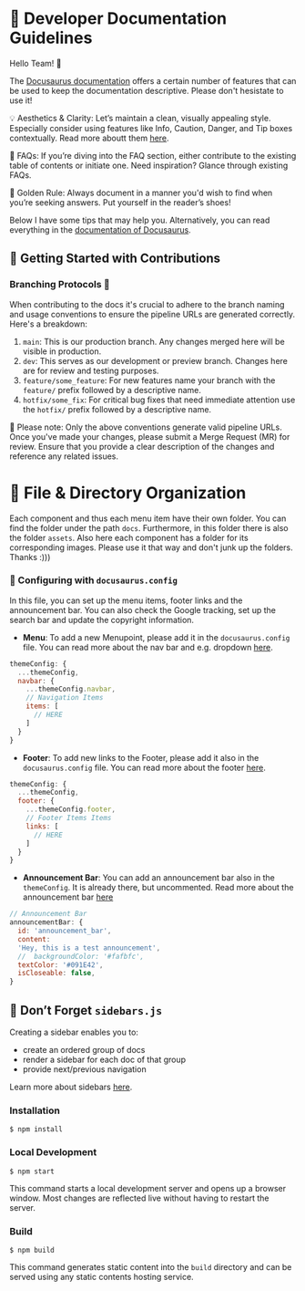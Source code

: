 # 📖 Developer Documentation Guidelines

Hello Team! 🌟

The [Docusaurus documentation](https://docusaurus.io/docs/category/guides) offers a certain number of features that can be used to keep the documentation descriptive.
Please don't hesistate to use it!

💡 Aesthetics & Clarity: Let’s maintain a clean, visually appealing style. Especially consider using features like Info, Caution, Danger, and Tip boxes contextually. Read more aboutt them [here](https://docusaurus.io/docs/markdown-features/admonitions).

🙋 FAQs: If you’re diving into the FAQ section, either contribute to the existing table of contents or initiate one. Need inspiration? Glance through existing FAQs.

📓 Golden Rule: Always document in a manner you'd wish to find when you’re seeking answers. Put yourself in the reader’s shoes!

Below I have some tips that may help you. Alternatively, you can read everything in the [documentation of Docusaurus](https://docusaurus.io/docs/category/guides).

## 🚀 Getting Started with Contributions

### Branching Protocols 🌳

When contributing to the docs it's crucial to adhere to the branch naming and usage conventions to ensure the pipeline URLs are generated correctly. Here's a breakdown:

1. `main`: This is our production branch. Any changes merged here will be visible in production.
2. `dev`: This serves as our development or preview branch. Changes here are for review and testing purposes.
3. `feature/some_feature`: For new features name your branch with the `feature/` prefix followed by a descriptive name.
4. `hotfix/some_fix`: For critical bug fixes that need immediate attention use the `hotfix/` prefix followed by a descriptive name.

🔗 Please note: Only the above conventions generate valid pipeline URLs. 
Once you've made your changes, please submit a Merge Request (MR) for review. Ensure that you provide a clear description of the changes and reference any related issues.

# 📁 File & Directory Organization

Each component and thus each menu item have their own folder. You can find the folder under the path `docs`. Furthermore, in this folder there is also the folder `assets`. Also here each component has a folder for its corresponding images. Please use it that way and don't junk up the folders. Thanks :)))

### 🔧 Configuring with `docusaurus.config`

In this file, you can set up the menu items, footer links and the announcement bar. You can also check the Google tracking, set up the search bar and update the copyright information.

- **Menu**: To add a new Menupoint, please add it in the `docusaurus.config` file. You can read more about the nav bar and e.g. dropdown [here](https://docusaurus.io/docs/api/themes/configuration#navbar).

```javascript
themeConfig: {
  ...themeConfig,
  navbar: {
    ...themeConfig.navbar,
    // Navigation Items
    items: [
      // HERE
    ]
  }
}
```
- **Footer**: To add new links to the Footer, please add it also in the `docusaurus.config` file. You can read more about the footer [here](https://docusaurus.io/docs/api/themes/configuration#footer-1).

```javascript
themeConfig: {
  ...themeConfig,
  footer: {
    ...themeConfig.footer,
    // Footer Items Items
    links: [
      // HERE
    ]
  }
}
```

- **Announcement Bar**: You can add an announcement bar also in the `themeConfig`. It is already there, but uncommented. Read more about the announcement bar [here](https://docusaurus.io/docs/api/themes/configuration#announcement-bar)

```javascript
// Announcement Bar
announcementBar: {
  id: 'announcement_bar',
  content:
  'Hey, this is a test announcement',
  //  backgroundColor: '#fafbfc',
  textColor: '#091E42',
  isCloseable: false,
}
```

## 📑 Don’t Forget `sidebars.js`

Creating a sidebar enables you to:

- create an ordered group of docs
- render a sidebar for each doc of that group
- provide next/previous navigation

Learn more about sidebars [here](https://docusaurus.io/docs/sidebar/items).

### Installation

```other
$ npm install
```

### Local Development

```other
$ npm start
```

This command starts a local development server and opens up a browser window. Most changes are reflected live without having to restart the server.

### Build

```other
$ npm build
```

This command generates static content into the `build` directory and can be served using any static contents hosting service.
